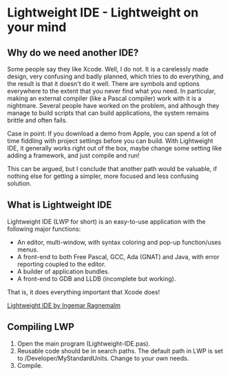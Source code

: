 # Lightweight IDE - Lightweight on your mind

## Why do we need another IDE?

Some people say they like Xcode. Well, I do not. It is a carelessly made design, very confusing and badly planned, which tries to do everything, and the result is that it doesn't do it well. There are symbols and options everywhere to the extent that you never find what you need. In particular, making an external compiler (like a Pascal compiler) work with it is a nightmare. Several people have worked on the problem, and although they manage to build scripts that can build applications, the system remains brittle and often fails.

Case in point: If you download a demo from Apple, you can spend a lot of time fiddling with project settings before you can build. With Lightweight IDE, it generally works right out of the box, maybe change some setting like adding a framework, and just compile and run!

This can be argued, but I conclude that another path would be valuable, if nothing else for getting a simpler, more focused and less confusing solution.

## What is Lightweight IDE

Lightweight IDE (LWP for short) is an easy-to-use application with the following major functions:
+ An editor, multi-window, with syntax coloring and pop-up function/uses menus.
+ A front-end to both Free Pascal, GCC, Ada (GNAT) and Java, with error reporting coupled to the editor.
+ A builder of application bundles.
+ A front-end to GDB and LLDB (incomplete but working).

That is, it does everything important that Xcode does!

[Lightweight IDE by Ingemar Ragnemalm](http://www.ragnemalm.se/lightweight/)

## Compiling LWP

1) Open the main program (Lightweight-IDE.pas).
2) Reusable code should be in search paths. The default path in LWP is set to /Developer/MyStandardUnits. Change to your own needs.
3) Compile.
